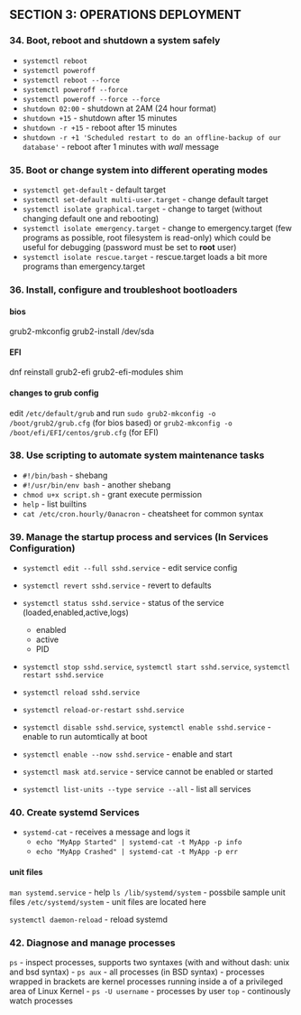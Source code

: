 ## SECTION 3: OPERATIONS DEPLOYMENT

### 34. Boot, reboot and shutdown a system safely

* `systemctl reboot`
* `systemctl poweroff`
* `systemctl reboot --force`
* `systemctl poweroff --force`
* `systemctl poweroff --force --force`
* `shutdown 02:00` - shutdown at 2AM (24 hour format)
* `shutdown +15` - shutdown after 15 minutes
* `shutdown -r +15` - reboot after 15 minutes
* `shutdown -r +1 'Scheduled restart to do an offline-backup of our database'` - reboot after 1 minutes with *wall* message

### 35. Boot or change system into different operating modes

* `systemctl get-default` - default target
* `systemctl set-default multi-user.target` - change default target
* `systemctl isolate graphical.target` - change to target (without changing default one and rebooting)
* `systemctl isolate emergency.target` - change to emergency.target (few programs as possible, root filesystem is read-only) which could be useful for debugging (password must be set to **root** user)
* `systemctl isolate rescue.target` - rescue.target loads a bit more programs than emergency.target 

### 36. Install, configure and troubleshoot bootloaders

#### bios
grub2-mkconfig
grub2-install /dev/sda

#### EFI
dnf reinstall grub2-efi grub2-efi-modules shim

#### changes to grub config
edit `/etc/default/grub`  and  run `sudo grub2-mkconfig -o /boot/grub2/grub.cfg` (for bios based) or `grub2-mkconfig -o /boot/efi/EFI/centos/grub.cfg` (for EFI)

### 38. Use scripting to automate system maintenance tasks
* `#!/bin/bash` - shebang
* `#!/usr/bin/env bash` - another shebang
* `chmod u+x script.sh` - grant execute permission
* `help` - list builtins
* `cat /etc/cron.hourly/0anacron` - cheatsheet for common syntax

### 39. Manage the startup process and services (In Services Configuration)
* `systemctl edit --full sshd.service` - edit service config
* `systemctl revert sshd.service` - revert to defaults
* `systemctl status sshd.service` - status of the service (loaded,enabled,active,logs)
    - enabled
    - active
    - PID

* `systemctl stop sshd.service`, `systemctl start sshd.service`, `systemctl restart sshd.service`
* `systemctl reload sshd.service`
* `systemctl reload-or-restart sshd.service`
* `systemctl disable sshd.service`, `systemctl enable sshd.service` - enable to run automtically at boot
* `systemctl enable --now sshd.service` - enable and start
* `systemctl mask atd.service` - service cannot be enabled or started
* `systemctl list-units --type service --all` - list all services

### 40. Create systemd Services

* `systemd-cat` - receives a message and logs it
    - `echo "MyApp Started" | systemd-cat -t MyApp -p info`
    - `echo "MyApp Crashed" | systemd-cat -t MyApp -p err`

#### unit files
`man systemd.service` - help
`ls /lib/systemd/system` - possbile sample unit files
`/etc/systemd/system` - unit files are located here

`systemctl daemon-reload` - reload systemd

### 42. Diagnose and manage processes
`ps` - inspect processes, supports two syntaxes (with and without dash: unix and bsd syntax)
    - `ps aux` - all processes (in BSD syntax)
    - processes wrapped in brackets are kernel processes running inside a of a privileged area of Linux Kernel
    - `ps -U username` - processes by user
`top` - continously watch processes

